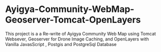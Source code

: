 # Ayigya-Community-WebMap-Geoserver-Tomcat-OpenLayers
This project is a a Re-write of Ayigya Community Web Map using Tomcat Websever, Geoserver for Drone Image Caching, and OpenLayers with Vanilla JavasScript , Postgis and PostgreSql Database
